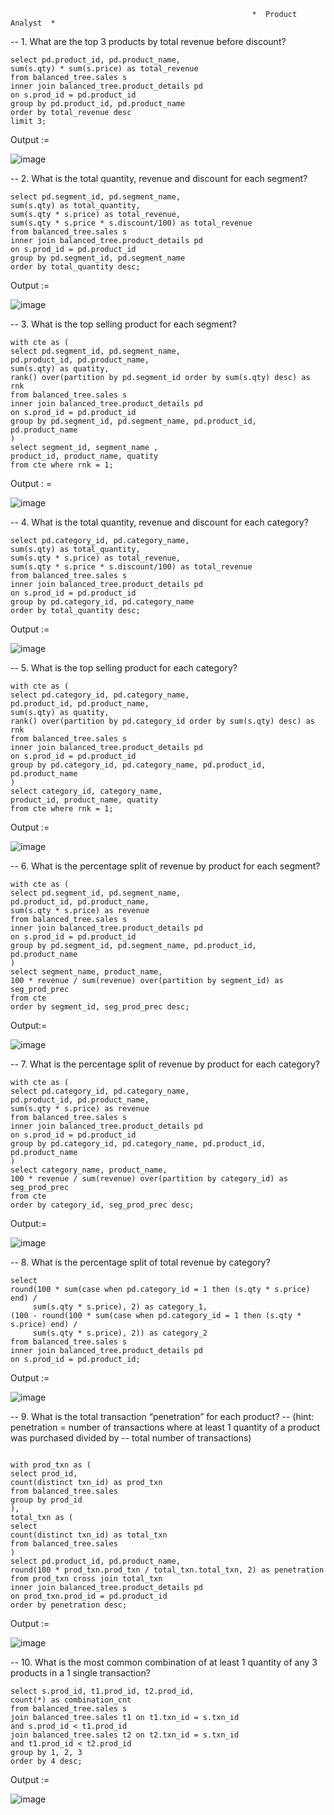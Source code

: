                                                           *  Product Analyst  *






-- 1. What are the top 3 products by total revenue before discount?
```
select pd.product_id, pd.product_name,
sum(s.qty) * sum(s.price) as total_revenue
from balanced_tree.sales s
inner join balanced_tree.product_details pd
on s.prod_id = pd.product_id
group by pd.product_id, pd.product_name
order by total_revenue desc
limit 3;
```

Output := 


![image](https://github.com/VishalNimbolkar/8weeksqlchallenge/assets/80448632/29b41d89-4772-4f64-8c15-c32ff78a8d7e)



-- 2. What is the total quantity, revenue and discount for each segment?
```
select pd.segment_id, pd.segment_name,
sum(s.qty) as total_quantity,
sum(s.qty * s.price) as total_revenue,
sum(s.qty * s.price * s.discount/100) as total_revenue
from balanced_tree.sales s
inner join balanced_tree.product_details pd
on s.prod_id = pd.product_id
group by pd.segment_id, pd.segment_name
order by total_quantity desc;
```

Output := 

![image](https://github.com/VishalNimbolkar/8weeksqlchallenge/assets/80448632/aa9df03d-c721-4b3f-8c7a-77079434ba69)


-- 3. What is the top selling product for each segment?
```
with cte as (
select pd.segment_id, pd.segment_name,
pd.product_id, pd.product_name,
sum(s.qty) as quatity,
rank() over(partition by pd.segment_id order by sum(s.qty) desc) as rnk
from balanced_tree.sales s
inner join balanced_tree.product_details pd
on s.prod_id = pd.product_id
group by pd.segment_id, pd.segment_name, pd.product_id, pd.product_name
)
select segment_id, segment_name , 
product_id, product_name, quatity
from cte where rnk = 1;
```
Output : = 

![image](https://github.com/VishalNimbolkar/8weeksqlchallenge/assets/80448632/e0d2738c-e928-4795-981b-9a96f07fe510)


-- 4. What is the total quantity, revenue and discount for each category?
```
select pd.category_id, pd.category_name,
sum(s.qty) as total_quantity,
sum(s.qty * s.price) as total_revenue,
sum(s.qty * s.price * s.discount/100) as total_revenue
from balanced_tree.sales s
inner join balanced_tree.product_details pd
on s.prod_id = pd.product_id
group by pd.category_id, pd.category_name
order by total_quantity desc;
```

Output := 

![image](https://github.com/VishalNimbolkar/8weeksqlchallenge/assets/80448632/3981f118-f942-4202-9e2d-517767d3af23)



-- 5. What is the top selling product for each category?
```
with cte as (
select pd.category_id, pd.category_name,
pd.product_id, pd.product_name,
sum(s.qty) as quatity,
rank() over(partition by pd.category_id order by sum(s.qty) desc) as rnk
from balanced_tree.sales s
inner join balanced_tree.product_details pd
on s.prod_id = pd.product_id
group by pd.category_id, pd.category_name, pd.product_id, pd.product_name
)
select category_id, category_name, 
product_id, product_name, quatity
from cte where rnk = 1;
```
Output := 

![image](https://github.com/VishalNimbolkar/8weeksqlchallenge/assets/80448632/137bb049-d011-40cd-9c14-e11f0aef0b7b)



-- 6. What is the percentage split of revenue by product for each segment?
```
with cte as (
select pd.segment_id, pd.segment_name,
pd.product_id, pd.product_name,
sum(s.qty * s.price) as revenue
from balanced_tree.sales s
inner join balanced_tree.product_details pd
on s.prod_id = pd.product_id
group by pd.segment_id, pd.segment_name, pd.product_id, pd.product_name
)
select segment_name, product_name,
100 * revenue / sum(revenue) over(partition by segment_id) as seg_prod_prec
from cte
order by segment_id, seg_prod_prec desc;
```
Output:= 

![image](https://github.com/VishalNimbolkar/8weeksqlchallenge/assets/80448632/f42412d4-4e4b-4ba7-ab09-d51f78b2ea8d)


-- 7. What is the percentage split of revenue by product for each category?
```
with cte as (
select pd.category_id, pd.category_name,
pd.product_id, pd.product_name,
sum(s.qty * s.price) as revenue
from balanced_tree.sales s
inner join balanced_tree.product_details pd
on s.prod_id = pd.product_id
group by pd.category_id, pd.category_name, pd.product_id, pd.product_name
)
select category_name, product_name,
100 * revenue / sum(revenue) over(partition by category_id) as seg_prod_prec
from cte
order by category_id, seg_prod_prec desc;
```

Output:= 

![image](https://github.com/VishalNimbolkar/8weeksqlchallenge/assets/80448632/11d0f005-bdca-4cad-b674-d6f71a2ce2ad)


-- 8. What is the percentage split of total revenue by category?
```
select 
round(100 * sum(case when pd.category_id = 1 then (s.qty * s.price) end) /
	 sum(s.qty * s.price), 2) as category_1,
(100 - round(100 * sum(case when pd.category_id = 1 then (s.qty * s.price) end) /
	 sum(s.qty * s.price), 2)) as category_2
from balanced_tree.sales s
inner join balanced_tree.product_details pd
on s.prod_id = pd.product_id;
```

Output := 

![image](https://github.com/VishalNimbolkar/8weeksqlchallenge/assets/80448632/a5c0fdf3-7340-41a5-8eab-2bbdf962d76c)



-- 9. What is the total transaction “penetration” for each product? 
-- (hint: penetration = number of transactions where at least 1 quantity of a product was purchased divided by 
-- total number of transactions)
```

with prod_txn as (
select prod_id,
count(distinct txn_id) as prod_txn
from balanced_tree.sales 
group by prod_id
),
total_txn as (
select
count(distinct txn_id) as total_txn
from balanced_tree.sales 
)
select pd.product_id, pd.product_name,
round(100 * prod_txn.prod_txn / total_txn.total_txn, 2) as penetration
from prod_txn cross join total_txn
inner join balanced_tree.product_details pd
on prod_txn.prod_id = pd.product_id
order by penetration desc;
```

Output := 

![image](https://github.com/VishalNimbolkar/8weeksqlchallenge/assets/80448632/da801615-bddf-44dc-96a9-debdf10375dd)



-- 10. What is the most common combination of at least 1 quantity of any 3 products in a 1 single transaction?
```
select s.prod_id, t1.prod_id, t2.prod_id, 
count(*) as combination_cnt       
from balanced_tree.sales s
join balanced_tree.sales t1 on t1.txn_id = s.txn_id 
and s.prod_id < t1.prod_id
join balanced_tree.sales t2 on t2.txn_id = s.txn_id
and t1.prod_id < t2.prod_id
group by 1, 2, 3
order by 4 desc;
```

Output := 

![image](https://github.com/VishalNimbolkar/8weeksqlchallenge/assets/80448632/32962e10-95cf-4817-a3db-59c4e90f22a4)
